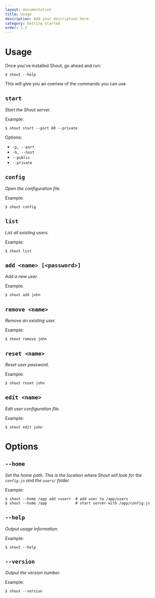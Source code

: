 ```yaml
---
layout: documentation
title: Usage
description: Add your description here
category: Getting Started
order: 1.2
---
```


# Usage

Once you've installed Shout, go ahead and run:

```
$ shout --help
```

This will give you an overiew of the commands you can use.

## `start`

_Start the Shout server._

Example:

```
$ shout start --port 80 --private
```

Options:

- `-p, --port`
- `-h, --host`
- `--public`
- `--private`

## `config`

_Open the configuration file._

Example:

```
$ shout config
```

## `list`

_List all existing users._

Example:

```
$ shout list
```

## `add <name> [<password>]`

_Add a new user._

Example:

```
$ shout add john
```

## `remove <name>`

_Remove an existing user._

Example:

```
$ shout remove john
```

## `reset <name>`

_Reset user password._

Example:

```
$ shout reset john
```

## `edit <name>`

_Edit user configuration file._

Example:

```
$ shout edit john
```

# Options

## `--home`

_Set the home path. This is the location where Shout will look for the `config.js` and the `users/` folder._

Example:

```
$ shout --home /app add <user>  # add user to /app/users
$ shout --home /app             # start server with /app/config.js
```

## `--help`

_Output usage information._

Example:

```
$ shout --help
```

## `--version`

_Output the version number._

Example:

```
$ shout --version
```

